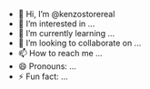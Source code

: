 - 👋 Hi, I’m @kenzostorereal
- 👀 I’m interested in ...
- 🌱 I’m currently learning ...
- 💞️ I’m looking to collaborate on ...
- 📫 How to reach me ...
- 😄 Pronouns: ...
- ⚡ Fun fact: ...

<!---
kenzostorereal/kenzostorereal is a ✨ special ✨ repository because its `README.md` (this file) appears on your GitHub profile.
You can click the Preview link to take a look at your changes.
--->
